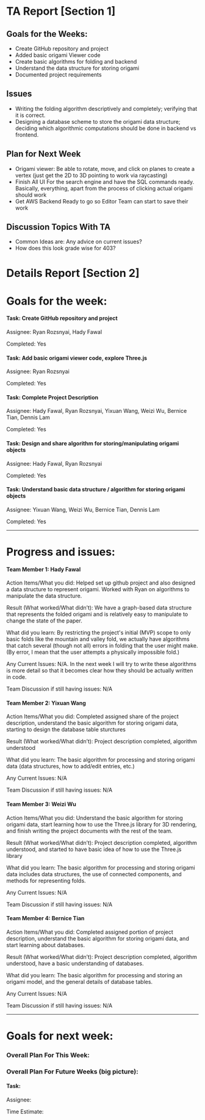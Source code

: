 
# TA Report [Section 1]

## Goals for the Weeks:
+ Create GitHub repository and project 
+ Added basic origami Viewer code
+ Create basic algorithms for folding and backend
+ Understand the data structure for storing origami
+ Documented project requirements

## Issues
+ Writing the folding algorithm descriptively and completely; verifying that it is correct.
+ Designing a database scheme to store the origami data structure; deciding which algorithmic computations should be done in backend vs frontend.

## Plan for Next Week
+ Origami viewer: Be able to rotate, move, and click on planes to create a vertex (just get the 2D to 3D pointing to work via raycasting)
+ Finish All UI For the search engine and have the SQL commands ready. Basically, everything, apart from the process of clicking actual origami should work
+ Get AWS Backend Ready to go so Editor Team can start to save their work

## Discussion Topics With TA
+ Common Ideas are: Any advice on current issues?
+ How does this look grade wise for 403?

# Details Report [Section 2]
# Goals for the week:
#### Task: Create GitHub repository and project
Assignee: Ryan Rozsnyai, Hady Fawal

Completed: Yes

#### Task: Add basic origami viewer code, explore Three.js
Assignee: Ryan Rozsnyai

Completed: Yes

#### Task: Complete Project Description
Assignee: Hady Fawal, Ryan Rozsnyai, Yixuan Wang, Weizi Wu, Bernice Tian, Dennis Lam

Completed: Yes

#### Task: Design and share algorithm for storing/manipulating origami objects
Assignee: Hady Fawal, Ryan Rozsnyai

Completed: Yes

#### Task: Understand basic data structure / algorithm for storing origami objects
Assignee: Yixuan Wang, Weizi Wu, Bernice Tian, Dennis Lam

Completed: Yes

---
# Progress and issues:

#### Team Member 1: Hady Fawal

Action Items/What you did: Helped set up github project and also designed a data structure to represent origami. Worked with Ryan on algorithms to manipulate the data structure.

Result (What worked/What didn’t): We have a graph-based data structure that represents the folded origami and is relatively easy to manipulate to change the state of the paper.

What did you learn: By restricting the project's initial (MVP) scope to only basic folds like the mountain and valley fold,
we actually have algorithms that catch several (though not all) errors in folding that the user might make. (By error, I mean that the user attempts a physically impossible fold.)

Any Current Issues: N/A. In the next week I will try to write these algorithms is more detail so that it becomes clear how they should be actually written in code.

Team Discussion if still having issues: N/A


#### Team Member 2: Yixuan Wang

Action Items/What you did: Completed assigned share of the project description, understand the basic algorithm for storing origami data, starting to design the database table sturctures

Result (What worked/What didn’t): Project description completed, algorithm understood

What did you learn: The basic algorithm for processing and storing origami data (data structures, how to add/edit entries, etc.)

Any Current Issues: N/A

Team Discussion if still having issues: N/A

#### Team Member 3: Weizi Wu

Action Items/What you did: Understand the basic algorithm for storing origami data, start learning how to use the Three.js library for 3D rendering, and finish writing the project documents with the rest of the team.

Result (What worked/What didn’t): Project description completed, algorithm understood, and started to have basic idea of how to use the Three.js library

What did you learn: The basic algorithm for processing and storing origami data includes data structures, the use of connected components, and methods for representing folds.

Any Current Issues: N/A

Team Discussion if still having issues: N/A

#### Team Member 4: Bernice Tian

Action Items/What you did: Completed assigned portion of project description, understand the basic algorithm for storing origami data, and start learning about databases.

Result (What worked/What didn’t): Project description completed, algorithm understood, have a basic understanding of databases.

What did you learn: The basic algorithm for processing and storing an origami model, and the general details of database tables.

Any Current Issues: N/A

Team Discussion if still having issues: N/A

---
# Goals for next week:
### Overall Plan For This Week:
### Overall Plan For Future Weeks (big picture):

#### Task:

Assignee:

Time Estimate:
